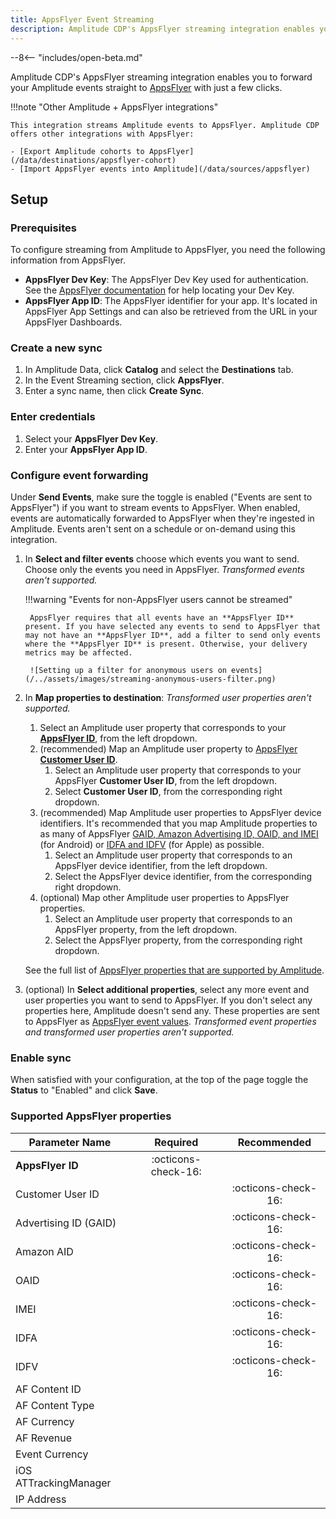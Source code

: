 ```yaml
---
title: AppsFlyer Event Streaming
description: Amplitude CDP's AppsFlyer streaming integration enables you to forward your Amplitude events straight to AppsFlyer with just a few clicks.
---
```


--8<-- "includes/open-beta.md"

Amplitude CDP's AppsFlyer streaming integration enables you to forward your Amplitude events straight to [AppsFlyer](https://www.appsflyer.com/) with just a few clicks.

!!!note "Other Amplitude + AppsFlyer integrations"

    This integration streams Amplitude events to AppsFlyer. Amplitude CDP offers other integrations with AppsFlyer:

    - [Export Amplitude cohorts to AppsFlyer](/data/destinations/appsflyer-cohort)
    - [Import AppsFlyer events into Amplitude](/data/sources/appsflyer)

## Setup

### Prerequisites

To configure streaming from Amplitude to AppsFlyer, you need the following information from AppsFlyer.

- **AppsFlyer Dev Key**: The AppsFlyer Dev Key used for authentication. See the [AppsFlyer documentation](https://support.appsflyer.com/hc/en-us/articles/211719806-App-settings-#sdk-authentication-dev-key) for help locating your Dev Key.
- **AppsFlyer App ID**: The AppsFlyer identifier for your app. It's located in AppsFlyer App Settings and can also be retrieved from the URL in your AppsFlyer Dashboards.

### Create a new sync

1. In Amplitude Data, click **Catalog** and select the **Destinations** tab.
2. In the Event Streaming section, click **AppsFlyer**.
3. Enter a sync name, then click **Create Sync**.

### Enter credentials

1. Select your **AppsFlyer Dev Key**.
2. Enter your **AppsFlyer App ID**.

### Configure event forwarding

Under **Send Events**, make sure the toggle is enabled ("Events are sent to AppsFlyer") if you want to stream events to AppsFlyer. When enabled, events are automatically forwarded to AppsFlyer when they're ingested in Amplitude. Events aren't sent on a schedule or on-demand using this integration.

1. In **Select and filter events** choose which events you want to send. Choose only the events you need in AppsFlyer. _Transformed events aren't supported._

    !!!warning "Events for non-AppsFlyer users cannot be streamed"

        AppsFlyer requires that all events have an **AppsFlyer ID** present. If you have selected any events to send to AppsFlyer that may not have an **AppsFlyer ID**, add a filter to send only events where the **AppsFlyer ID** is present. Otherwise, your delivery metrics may be affected.

        ![Setting up a filter for anonymous users on events](/../assets/images/streaming-anonymous-users-filter.png)

2. In **Map properties to destination**:
    _Transformed user properties aren't supported._

    1. Select an Amplitude user property that corresponds to your [**AppsFlyer ID**](https://support.appsflyer.com/hc/en-us/articles/4408847686161-Device-identifiers#appsflyer-id), from the left dropdown.
    2. (recommended) Map an Amplitude user property to [AppsFlyer **Customer User ID**](https://support.appsflyer.com/hc/en-us/articles/4408847686161-Device-identifiers#customer-user-id).
        1. Select an Amplitude user property that corresponds to your AppsFlyer **Customer User ID**, from the left dropdown.
        2. Select **Customer User ID**, from the corresponding right dropdown.
    3. (recommended) Map Amplitude user properties to AppsFlyer device identifiers. It's recommended that you map Amplitude properties to as many of AppsFlyer [GAID, Amazon Advertising ID, OAID, and IMEI](https://support.appsflyer.com/hc/en-us/articles/4408847686161-Device-identifiers#android-device-identifiers) (for Android) or [IDFA and IDFV](https://support.appsflyer.com/hc/en-us/articles/4408847686161-Device-identifiers#apple-device-identifiers) (for Apple) as possible.
        1. Select an Amplitude user property that corresponds to an AppsFlyer device identifier, from the left dropdown.
        2. Select the AppsFlyer device identifier, from the corresponding right dropdown.
    4. (optional) Map other Amplitude user properties to AppsFlyer properties.
        1. Select an Amplitude user property that corresponds to an AppsFlyer property, from the left dropdown.
        2. Select the AppsFlyer property, from the corresponding right dropdown.

    See the full list of [AppsFlyer properties that are supported by Amplitude](#supported-appsflyer-properties).

3. (optional) In **Select additional properties**, select any more event and user properties you want to send to AppsFlyer. If you don't select any properties here, Amplitude doesn't send any. These properties are sent to AppsFlyer as [AppsFlyer event values](https://dev.appsflyer.com/hc/reference/post_s2s_inappevent). _Transformed event properties and transformed user properties aren't supported._

### Enable sync

When satisfied with your configuration, at the top of the page toggle the **Status** to "Enabled" and click **Save**.

### Supported AppsFlyer properties

| Parameter Name        | Required              | Recommended         |
|-----------------------|:---------------------:|:-------------------:|
| **AppsFlyer ID**      | :octicons-check-16:   |                     |
| Customer User ID      |                       | :octicons-check-16: |
| Advertising ID (GAID) |                       | :octicons-check-16: |
| Amazon AID            |                       | :octicons-check-16: |
| OAID                  |                       | :octicons-check-16: |
| IMEI                  |                       | :octicons-check-16: |
| IDFA                  |                       | :octicons-check-16: |
| IDFV                  |                       | :octicons-check-16: |
| AF Content ID         |                       |                     |
| AF Content Type       |                       |                     |
| AF Currency           |                       |                     |
| AF Revenue            |                       |                     |
| Event Currency        |                       |                     |
| iOS ATTrackingManager |                       |                     |
| IP Address            |                       |                     |
